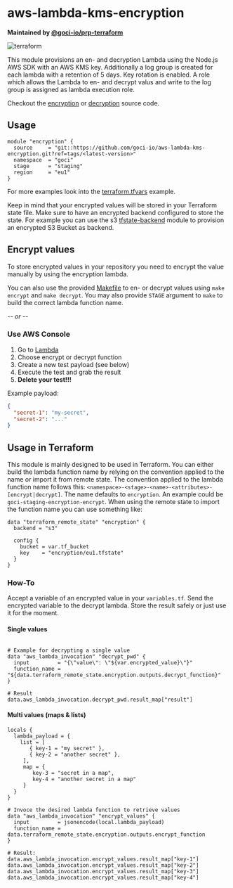 # aws-lambda-kms-encryption

**Maintained by [@goci-io/prp-terraform](https://github.com/orgs/goci-io/teams/prp-terraform)**

![terraform](https://github.com/goci-io/aws-lambda-kms-encryption/workflows/terraform/badge.svg?branch=master)

This module provisions an en- and decryption Lambda using the Node.js AWS SDK with an AWS KMS key. 
Additionally a log group is created for each lambda with a retention of 5 days. Key rotation is enabled.
A role which allows the Lambda to en- and decrypt valus and write to the log group is assigned as lambda execution role.

Checkout the [encryption](src/encrypt.js) or [decryption](src/decrypt.js) source code.

## Usage

```hcl
module "encryption" {
  source     = "git::https://github.com/goci-io/aws-lambda-kms-encryption.git?ref=tags/<latest-version>"
  namespace  = "goci"
  stage      = "staging"
  region     = "eu1"
}
```

For more examples look into the [terraform.tfvars](terraform.tfvars.example) example.

Keep in mind that your encrypted values will be stored in your Terraform state file. Make sure to have an encrypted backend configured to store the state. For example you can use the s3 [tfstate-backend](https://github.com/goci-io/tfstate-backend-aws) module to provision an encrypted S3 Bucket as backend.

## Encrypt values
To store encrypted values in your repository you need to encrypt the value manually by using the encryption lambda.

You can also use the provided [Makefile](Makefile) to en- or decrypt values using `make encrypt` and `make decrypt`. 
You may also provide `STAGE` argument to `make` to build the correct lambda function name.

_-- or --_

### Use AWS Console

1. Go to [Lambda](https://eu-central-1.console.aws.amazon.com/lambda/home?region=eu-central-1#/functions)  
2. Choose encrypt or decrypt function  
3. Create a new test payload (see below)  
4. Execute the test and grab the result  
5. __Delete your test!!!__

Example payload:

```json
{
  "secret-1": "my-secret",
  "secret-2": "..."
}
```

## Usage in Terraform

This module is mainly designed to be used in Terraform. You can either build the lambda function name by relying on the convention applied to the name or import it from remote state.
The convention applied to the lambda function name follows this: `<namespace>-<stage>-<name>-<attributes>-[encrypt|decrypt]`. 
The name defaults to `encryption`. An example could be `goci-staging-encryption-encrypt`.
When using the remote state to import the function name you can use something like:

```hcl-terraform
data "terraform_remote_state" "encryption" {
  backend = "s3"

  config {
    bucket = var.tf_bucket
    key    = "encryption/eu1.tfstate"
  }
}
```

### How-To
Accept a variable of an encrypted value in your `variables.tf`. 
Send the encrypted variable to the decrypt lambda. Store the result safely or just use it for the moment.

#### Single values
```hcl-terraform

# Example for decrypting a single value
data "aws_lambda_invocation" "decrypt_pwd" {
  input         = "{\"value\": \"${var.encrypted_value}\"}"
  function_name = "${data.terraform_remote_state.encryption.outputs.decrypt_function}"
}

# Result
data.aws_lambda_invocation.decrypt_pwd.result_map["result"]
```

#### Multi values (maps & lists) 
```hcl-terraform
locals {
  lambda_payload = {
    list = [
       { key-1 = "my secret" },
       { key-2 = "another secret" },
     ],
     map = {
        key-3 = "secret in a map",
        key-4 = "another secret in a map"
     }
  }
}

# Invoce the desired lambda function to retrieve values
data "aws_lambda_invocation" "encrypt_values" {
  input         = jsonencode(local.lambda_payload)
  function_name = data.terraform_remote_state.encryption.outputs.encrypt_function
}

# Result:
data.aws_lambda_invocation.encrypt_values.result_map["key-1"]
data.aws_lambda_invocation.encrypt_values.result_map["key-2"]
data.aws_lambda_invocation.encrypt_values.result_map["key-3"]
data.aws_lambda_invocation.encrypt_values.result_map["key-4"]
```
